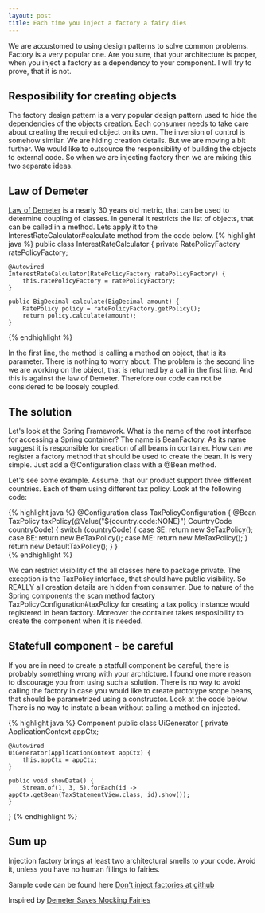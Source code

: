 ```yaml
---
layout: post
title: Each time you inject a factory a fairy dies
---
```


We are accustomed to using design patterns to solve common problems. Factory is a very popular one. Are you sure, that your architecture is proper, when you inject a factory as a dependency to your component. I will try to prove, that it is not.

## Resposibility for creating objects

The factory design pattern is a very popular design pattern used to hide the dependencies of the objects creation. Each consumer needs to take care about creating the required object on its own. The inversion of control is somehow similar. We are hiding creation details. But we are moving a bit further. We would like to outsource the responsibility of building the objects to external code. So when we are injecting factory then we are mixing this two separate ideas. 

## Law of Demeter

[Law of Demeter](https://en.wikipedia.org/wiki/Law_of_Demeter) is a nearly 30 years old metric, that can be used to determine coupling of classes. In general it restricts the list of objects, that can be called in a method. Lets apply it to the InterestRateCalculator#calculate method from the code below.
{% highlight java %}
public class InterestRateCalculator {
    private RatePolicyFactory ratePolicyFactory;

    @Autowired
    InterestRateCalculator(RatePolicyFactory ratePolicyFactory) {
        this.ratePolicyFactory = ratePolicyFactory;
    }

    public BigDecimal calculate(BigDecimal amount) {
        RatePolicy policy = ratePolicyFactory.getPolicy();
        return policy.calculate(amount);
    }
{% endhighlight %}

In the first line, the method is calling a method on object, that is its parameter. There is nothing to worry about. The problem is the second line we are working on the object, that is returned by a call in the first line. And this is against the law of Demeter. Therefore our code can not be considered to be loosely coupled.
      
## The solution

Let's look at the Spring Framework. What is the name of the root interface for accessing a Spring container? The name is BeanFactory. As its name suggest it is responsible for creation of all beans in container. How can we register a factory method that should be used to create the bean. It is very simple. Just add a @Configuration class with a @Bean method.

Let's see some example. Assume, that our product support three different countries. Each of them using different tax policy. Look at the following code:

{% highlight java %}
@Configuration
class TaxPolicyConfiguration {
    @Bean
    TaxPolicy taxPolicy(@Value("${country.code:NONE}") CountryCode countryCode) {
        switch (countryCode) {
            case SE: return new SeTaxPolicy();
            case BE: return new BeTaxPolicy();
            case ME: return new MeTaxPolicy();
        }
        return new DefaultTaxPolicy();
    }
}   
{% endhighlight %}

We can restrict visibility of the all classes here to package private. The exception is the TaxPolicy interface, that should have public visibility. So REALLY all creation details are hidden from consumer. Due to nature of the Spring components the scan method factory TaxPolicyConfiguration#taxPolicy for creating a tax policy instance would registered in bean factory.  Moreover the container takes resposibility to create the component when it is needed.

## Statefull component - be careful
If you are in need to create a statfull component be careful, there is probably something wrong with your archticture. I found one more reason to discourage you from using such a solution. There is no way to avoid calling the factory in case you would like to create prototype scope beans, that should be parametrized using a constructor. Look at the code below. There is no way to instate a bean without calling a method on injected.

{% highlight java %}
Component
public class UiGenerator {
    private ApplicationContext appCtx;

    @Autowired
    UiGenerator(ApplicationContext appCtx) {
        this.appCtx = appCtx;
    }

    public void showData() {
        Stream.of(1, 3, 5).forEach(id -> appCtx.getBean(TaxStatementView.class, id).show());
    }
}
{% endhighlight %}

## Sum up
Injection factory brings at least two architectural smells to your code. Avoid it, unless you have no human fillings to fairies. 

Sample code can be found here [Don't inject factories at github](https://github.com/karolkalinski/dontinjectfactories)

Inspired by [Demeter Saves Mocking Fairies](http://dearjunior.blogspot.com/2009/11/demeter-saves-mocking-fairies.html)
